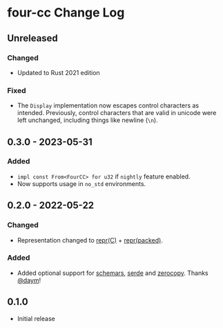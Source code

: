 # four-cc Change Log

## Unreleased

### Changed
 - Updated to Rust 2021 edition

### Fixed
 - The `Display` implementation now escapes control characters as intended.  Previously, control characters that are
   valid in unicode were left unchanged, including things like newline (`\n`).

## 0.3.0 - 2023-05-31

### Added

 - `impl const From<FourCC> for u32` if `nightly` feature enabled.
 - Now supports usage in `no_std` environments.

## 0.2.0 - 2022-05-22

### Changed

 - Representation changed to [repr(C)](https://doc.rust-lang.org/nomicon/other-reprs.html#reprc) +
   [repr(packed)](https://doc.rust-lang.org/nomicon/other-reprs.html#reprpacked).

### Added

- Added optional support for
  [schemars](https://docs.rs/schemars/latest/schemars/),
  [serde](https://docs.rs/serde/latest/serde/) and
  [zerocopy](https://docs.rs/zerocopy/latest/zerocopy/).  Thanks [@daym](https://github.com/daym)!

## 0.1.0

 - Initial release
